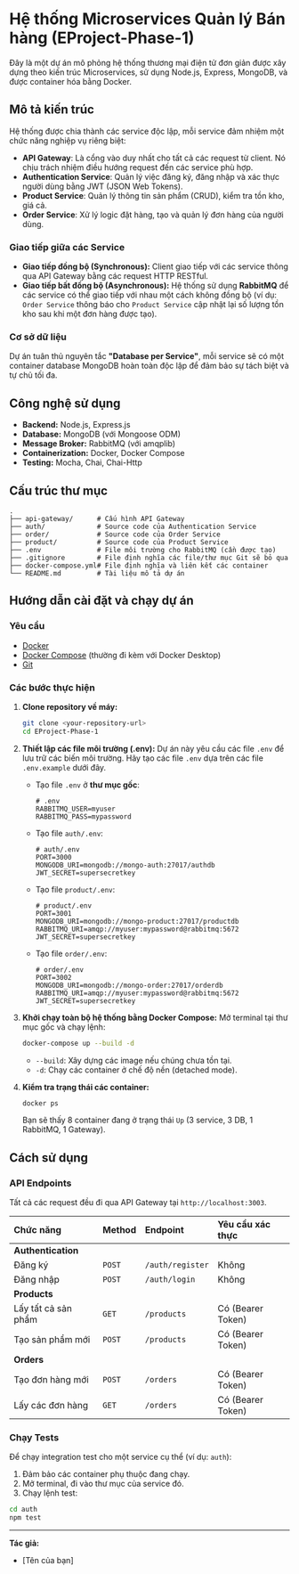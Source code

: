 # Hệ thống Microservices Quản lý Bán hàng (EProject-Phase-1)

Đây là một dự án mô phỏng hệ thống thương mại điện tử đơn giản được xây dựng theo kiến trúc Microservices, sử dụng Node.js, Express, MongoDB, và được container hóa bằng Docker.

## Mô tả kiến trúc

Hệ thống được chia thành các service độc lập, mỗi service đảm nhiệm một chức năng nghiệp vụ riêng biệt:

* **API Gateway**: Là cổng vào duy nhất cho tất cả các request từ client. Nó chịu trách nhiệm điều hướng request đến các service phù hợp.
* **Authentication Service**: Quản lý việc đăng ký, đăng nhập và xác thực người dùng bằng JWT (JSON Web Tokens).
* **Product Service**: Quản lý thông tin sản phẩm (CRUD), kiểm tra tồn kho, giá cả.
* **Order Service**: Xử lý logic đặt hàng, tạo và quản lý đơn hàng của người dùng.

### Giao tiếp giữa các Service
* **Giao tiếp đồng bộ (Synchronous):** Client giao tiếp với các service thông qua API Gateway bằng các request HTTP RESTful.
* **Giao tiếp bất đồng bộ (Asynchronous):** Hệ thống sử dụng **RabbitMQ** để các service có thể giao tiếp với nhau một cách không đồng bộ (ví dụ: `Order Service` thông báo cho `Product Service` cập nhật lại số lượng tồn kho sau khi một đơn hàng được tạo).

### Cơ sở dữ liệu
Dự án tuân thủ nguyên tắc **"Database per Service"**, mỗi service sẽ có một container database MongoDB hoàn toàn độc lập để đảm bảo sự tách biệt và tự chủ tối đa.

## Công nghệ sử dụng

* **Backend:** Node.js, Express.js
* **Database:** MongoDB (với Mongoose ODM)
* **Message Broker:** RabbitMQ (với amqplib)
* **Containerization:** Docker, Docker Compose
* **Testing:** Mocha, Chai, Chai-Http

## Cấu trúc thư mục
```
.
├── api-gateway/      # Cấu hình API Gateway
├── auth/             # Source code của Authentication Service
├── order/            # Source code của Order Service
├── product/          # Source code của Product Service
├── .env              # File môi trường cho RabbitMQ (cần được tạo)
├── .gitignore        # File định nghĩa các file/thư mục Git sẽ bỏ qua
├── docker-compose.yml# File định nghĩa và liên kết các container
└── README.md         # Tài liệu mô tả dự án
```

## Hướng dẫn cài đặt và chạy dự án

### Yêu cầu
* [Docker](https://www.docker.com/products/docker-desktop/)
* [Docker Compose](https://docs.docker.com/compose/install/) (thường đi kèm với Docker Desktop)
* [Git](https://git-scm.com/)

### Các bước thực hiện

1.  **Clone repository về máy:**
    ```bash
    git clone <your-repository-url>
    cd EProject-Phase-1
    ```

2.  **Thiết lập các file môi trường (.env):**
    Dự án này yêu cầu các file `.env` để lưu trữ các biến môi trường. Hãy tạo các file `.env` dựa trên các file `.env.example` dưới đây.

    * Tạo file `.env` ở **thư mục gốc**:
        ```env
        # .env
        RABBITMQ_USER=myuser
        RABBITMQ_PASS=mypassword
        ```

    * Tạo file `auth/.env`:
        ```env
        # auth/.env
        PORT=3000
        MONGODB_URI=mongodb://mongo-auth:27017/authdb
        JWT_SECRET=supersecretkey
        ```

    * Tạo file `product/.env`:
        ```env
        # product/.env
        PORT=3001
        MONGODB_URI=mongodb://mongo-product:27017/productdb
        RABBITMQ_URI=amqp://myuser:mypassword@rabbitmq:5672
        JWT_SECRET=supersecretkey
        ```

    * Tạo file `order/.env`:
        ```env
        # order/.env
        PORT=3002
        MONGODB_URI=mongodb://mongo-order:27017/orderdb
        RABBITMQ_URI=amqp://myuser:mypassword@rabbitmq:5672
        JWT_SECRET=supersecretkey
        ```

3.  **Khởi chạy toàn bộ hệ thống bằng Docker Compose:**
    Mở terminal tại thư mục gốc và chạy lệnh:
    ```bash
    docker-compose up --build -d
    ```
    * `--build`: Xây dựng các image nếu chúng chưa tồn tại.
    * `-d`: Chạy các container ở chế độ nền (detached mode).

4.  **Kiểm tra trạng thái các container:**
    ```bash
    docker ps
    ```
    Bạn sẽ thấy 8 container đang ở trạng thái `Up` (3 service, 3 DB, 1 RabbitMQ, 1 Gateway).

## Cách sử dụng

### API Endpoints

Tất cả các request đều đi qua API Gateway tại `http://localhost:3003`.

| Chức năng | Method | Endpoint | Yêu cầu xác thực |
| :--- | :--- | :--- | :--- |
| **Authentication** | | | |
| Đăng ký | `POST` | `/auth/register` | Không |
| Đăng nhập | `POST` | `/auth/login` | Không |
| **Products** | | | |
| Lấy tất cả sản phẩm | `GET` | `/products` | Có (Bearer Token) |
| Tạo sản phẩm mới | `POST` | `/products` | Có (Bearer Token) |
| **Orders** | | | |
| Tạo đơn hàng mới | `POST` | `/orders` | Có (Bearer Token) |
| Lấy các đơn hàng | `GET` | `/orders` | Có (Bearer Token) |

### Chạy Tests

Để chạy integration test cho một service cụ thể (ví dụ: `auth`):
1. Đảm bảo các container phụ thuộc đang chạy.
2. Mở terminal, đi vào thư mục của service đó.
3. Chạy lệnh test:
```bash
cd auth
npm test
```

---
**Tác giả:**

* [Tên của bạn]
